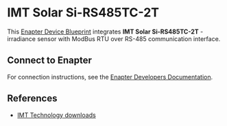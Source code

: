 # IMT Solar Si-RS485TC-2T

This [Enapter Device Blueprint](https://go.enapter.com/marketplace-readme) integrates **IMT Solar Si-RS485TC-2T** - irradiance sensor with ModBus RTU over RS-485 communication interface.

## Connect to Enapter

For connection instructions, see the [Enapter Developers Documentation](https://go.enapter.com/conn-guide-v3).

## References

- [IMT Technology downloads](https://go.enapter.com/imt-technology-downloads)
